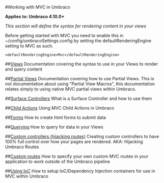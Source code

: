 #Working with MVC in Umbraco

**Applies to: Umbraco 4.10.0+**

_This section will define the syntax for rendering content in your views_ 

Before getting started with MVC you need to enable this in ~/config/umbracoSettings.config by setting the defaultRenderingEngine
setting to MVC as such.

<pre><code>&lt;defaultRenderingEngine&gt;Mvc&lt;/defaultRenderingEngine&gt;</code></pre>

##[Views](views.md)
Documentation covering the syntax to use in your Views to render and query content

##[Partial Views](partial-views.md)
Documentation covering how to use Partial Views. This is not documentation about using "Partial View Macros", this documentation relates simply to using native MVC partial views within Umbraco.

##[Surface Controllers](surface-controllers.md)
What is a Surface Controller and how to use them

##[Child Actions](child-actions.md)
Using MVC Child Actions in Umbraco

##[Forms](forms.md)
How to create html forms to submit data

##[Querying](querying.md)
How to query for data in your Views

##[Custom controllers (hijacking routes)](custom-controllers.md)
Creating custom controllers to have 100% full control over how your pages are rendered. AKA: Hijacking Umbraco Routes

##[Custom routes](custom-routes.md)
How to specify your own custom MVC routes in your application to work outside of the Umbraco pipeline

##[Using IoC](using-ioc.md)
How to setup IoC/Dependency Injection containers for use in MVC within Umbraco
